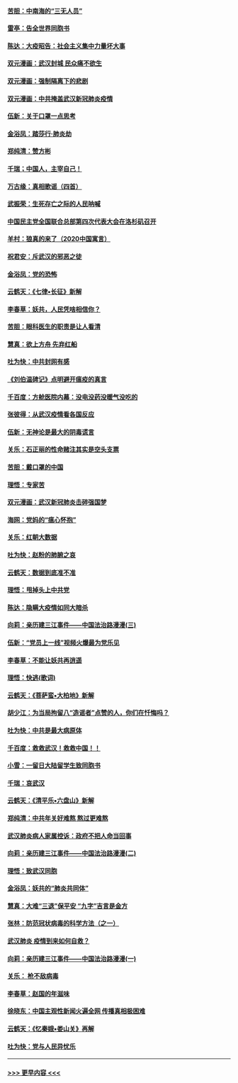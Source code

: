 #### [苦胆：中南海的“三无人员”](../pages/nsc993/n11862997.md?t=02122155) 
#### [雷亭：告全世界同胞书](../pages/nsc993/n11862572.md?t=02122155) 
#### [陈达：大疫昭告：社会主义集中力量坏大事](../pages/nsc993/n11859419.md?t=02122155) 
#### [双元漫画：武汉封城 民众痛不欲生](../pages/nsc993/n11859287.md?t=02122155) 
#### [双元漫画：强制隔离下的悲剧](../pages/nsc993/n11859244.md?t=02122155) 
#### [双元漫画：中共掩盖武汉新冠肺炎疫情](../pages/nsc993/n11858249.md?t=02122155) 
#### [伍新：关于口罩一点思考](../pages/nsc993/n11859195.md?t=02122155) 
#### [金浴凤：踏莎行‧肺炎劫](../pages/nsc993/n11858227.md?t=02122155) 
#### [郑纯清：赞方彬](../pages/nsc993/n11856803.md?t=02122155) 
#### [千瑞；中国人，主宰自己！](../pages/nsc993/n11856793.md?t=02122155) 
#### [万古缘：真相歌谣（四首）](../pages/nsc993/n11856263.md?t=02122155) 
#### [武振荣：生死存亡之际的人民呐喊](../pages/nsc993/n11856256.md?t=02122155) 
#### [中国民主党全国联合总部第四次代表大会在洛杉矶召开](../pages/nsc993/n11856344.md?t=02122155) 
#### [羊村：狼真的来了（2020中国寓言）](../pages/nsc993/n11856229.md?t=02122155) 
#### [祝君安：斥武汉的邪恶之徒](../pages/nsc993/n11855861.md?t=02122155) 
#### [金浴凤：党的恐怖](../pages/nsc993/n11855849.md?t=02122155) 
#### [云鹤天：《七律▪长征》新解](../pages/nsc993/n11855479.md?t=02122155) 
#### [李春草：妖共，人民凭啥相信你？](../pages/nsc993/n11855196.md?t=02122155) 
#### [苦胆：眼科医生的职责是让人看清](../pages/nsc993/n11853840.md?t=02122155) 
#### [慧真：欲上方舟 先弃红船](../pages/nsc993/n11853483.md?t=02122155) 
#### [吐为快：中共封网有感](../pages/nsc993/n11852575.md?t=02122155) 
#### [《刘伯温碑记》点明避开瘟疫的真言](../pages/nsc993/n11852128.md?t=02122155) 
#### [千百度：方舱医院内幕：没电没药没暖气没吃的](../pages/nsc993/n11850211.md?t=02122155) 
#### [张彼得：从武汉疫情看各国反应](../pages/nsc993/n11850102.md?t=02122155) 
#### [伍新：无神论是最大的阴毒谎言](../pages/nsc993/n11846129.md?t=02122155) 
#### [关乐：石正丽的性命赌注其实是空头支票](../pages/nsc993/n11846109.md?t=02122155) 
#### [苦胆：戴口罩的中国](../pages/nsc993/n11845576.md?t=02122155) 
#### [理悟：专家苦](../pages/nsc993/n11845564.md?t=02122155) 
#### [双元漫画：武汉新冠肺炎击碎强国梦](../pages/nsc993/n11843320.md?t=02122155) 
#### [海网：党妈的“瘟心怀抱”](../pages/nsc993/n11840740.md?t=02122155) 
#### [关乐：红朝大数据](../pages/nsc993/n11840675.md?t=02122155) 
#### [吐为快：赵粉的肺腑之哀](../pages/nsc993/n11840618.md?t=02122155) 
#### [云鹤天：数据到底准不准](../pages/nsc993/n11840325.md?t=02122155) 
#### [理悟：甩掉头上中共党](../pages/nsc993/n11838826.md?t=02122155) 
#### [陈达：隐瞒大疫情如同大暗杀](../pages/nsc993/n11838771.md?t=02122155) 
#### [向莉：亲历建三江事件——中国法治路漫漫(三)](../pages/nsc993/n11831825.md?t=02122155) 
#### [伍新：“党员上一线”视频火爆最为党乐见](../pages/nsc993/n11838200.md?t=02122155) 
#### [李春草：不能让妖共再逍遥](../pages/nsc993/n11838102.md?t=02122155) 
#### [理悟：快逃(歌词)](../pages/nsc993/n11838083.md?t=02122155) 
#### [云鹤天：《菩萨蛮▪大柏地》新解](../pages/nsc993/n11838059.md?t=02122155) 
#### [胡少江：为当局拘留八“造谣者”点赞的人，你们在忏悔吗？](../pages/nsc993/n11836801.md?t=02122155) 
#### [吐为快：中共是最大病原体](../pages/nsc993/n11836748.md?t=02122155) 
#### [千百度：救救武汉！救救中国！！](../pages/nsc993/n11836145.md?t=02122155) 
#### [小雪：一留日大陆留学生致同胞书](../pages/nsc993/n11834624.md?t=02122155) 
#### [千瑞：哀武汉](../pages/nsc993/n11833647.md?t=02122155) 
#### [云鹤天：《清平乐▪六盘山》新解](../pages/nsc993/n11833611.md?t=02122155) 
#### [郑纯清：中共年关好难熬 熬过更难熬](../pages/nsc993/n11833489.md?t=02122155) 
#### [武汉肺炎病人家属控诉：政府不把人命当回事](../pages/nsc993/n11833205.md?t=02122155) 
#### [向莉：亲历建三江事件——中国法治路漫漫(二)](../pages/nsc993/n11829102.md?t=02122155) 
#### [理悟：致武汉同胞](../pages/nsc993/n11831522.md?t=02122155) 
#### [金浴凤：妖共的“肺炎共同体”](../pages/nsc993/n11829448.md?t=02122155) 
#### [慧真：大难“三退”保平安 “九字”吉言是金方](../pages/nsc993/n11829501.md?t=02122155) 
#### [张林：防范冠状病毒的科学方法（之一）](../pages/nsc993/n11828618.md?t=02122155) 
#### [武汉肺炎 疫情到来如何自救？](../pages/nsc993/n11827632.md?t=02122155) 
#### [向莉：亲历建三江事件——中国法治路漫漫(一)](../pages/nsc993/n11827190.md?t=02122155) 
#### [关乐： 枪不敌病毒](../pages/nsc993/n11826746.md?t=02122155) 
#### [李春草：赵国的年滋味](../pages/nsc993/n11826321.md?t=02122155) 
#### [徐晓东：中国主观性新闻火遍全网 传播真相极困难](../pages/nsc993/n11826508.md?t=02122155) 
#### [云鹤天：《忆秦娥▪娄山关》再解](../pages/nsc993/n11824682.md?t=02122155) 
#### [吐为快：党与人民异忧乐](../pages/nsc993/n11824660.md?t=02122155) 

----
#### [ >>> 更早内容 <<< ](../indexes/nsc993-earlier.md)
